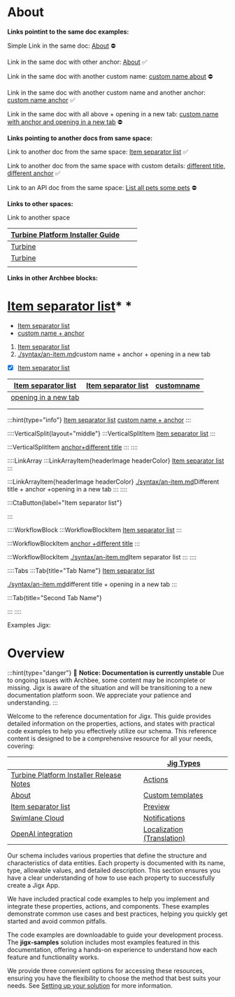 # About

**Links pointint to the same doc examples:**

Simple Link in the same doc: [About]() ⛔

Link in the same doc with other anchor: <a href="./#-" target="_blank">About</a> ✅

Link in the same doc with another custom name: [custom name about]() ⛔

Link in the same doc with another custom name and another anchor: [custom name anchor](./#-) ✅

Link in the same doc with all above + opening in a new tab: <a href="./#-" target="_blank">custom name with anchor and opening in a new tab</a> ⛔

**Links pointing to another docs from same space:**

Link to another doc from the same space: [Item separator list](./syntax/an-item.md)  ✅

Link to another doc from the same space with custom details: [different title, different anchor](./syntax/an-item.md) ✅

Link to an API doc from the same space: [List all pets some pets]()  ⛔

**Links to other spaces:**

Link to another space&#x20;

| [Turbine Platform Installer Guide]()                                      |   |   |
| ------------------------------------------------------------------------- | - | - |
| <a href="https://en.wikipedia.org/wiki/API" target="_blank">Turbine </a>  |   |   |
| [Turbine](https://en.wikipedia.org/wiki/API)                              |   |   |
|                                                                           |   |   |

**Links in other Archbee blocks:**

# [Item separator list](./syntax/an-item.md)\* \*

- [Item separator list](./syntax/an-item.md)&#x20;
- [custom name + anchor](./syntax/an-item.md)&#x20;

1. [Item separator list](./syntax/an-item.md)&#x20;
2. [./syntax/an-item.md](./syntax/an-item.md)custom name + anchor + opening in a new tab&#x20;

- [x] [Item separator list](./syntax/an-item.md)&#x20;

| [Item separator list](./syntax/an-item.md)  | [Item separator list](./syntax/an-item.md) | [customname](./syntax/an-item.md) |
| ------------------------------------------- | ------------------------------------------ | --------------------------------- |
| [opening in a new tab](./syntax/an-item.md) |                                            |                                   |
|                                             |                                            |                                   |
|                                             |                                            |                                   |

:::hint{type="info"}
[Item separator list](./syntax/an-item.md)  [custom name + anchor](./syntax/an-item.md)&#x20;
:::

::::VerticalSplit{layout="middle"}
:::VerticalSplitItem
[Item separator list](./syntax/an-item.md)&#x20;
:::

:::VerticalSplitItem
[anchor+different title](./syntax/an-item.md)&#x20;
:::
::::

::::LinkArray
:::LinkArrayItem{headerImage headerColor}
[Item separator list](./syntax/an-item.md)&#x20;
:::

:::LinkArrayItem{headerImage headerColor}
[./syntax/an-item.md](./syntax/an-item.md)Different title + anchor +opening in a new tab&#x20;
:::
::::

:::CtaButton{label="Item separator list"}

:::

::::WorkflowBlock
:::WorkflowBlockItem
[Item separator list](./syntax/an-item.md)&#x20;
:::

:::WorkflowBlockItem
[anchor +different title](./syntax/an-item.md)&#x20;
:::

:::WorkflowBlockItem
[./syntax/an-item.md](./syntax/an-item.md)Item separator list&#x20;
:::
::::

::::Tabs
:::Tab{title="Tab Name"}
[Item separator list](./syntax/an-item.md)&#x20;

[./syntax/an-item.md](./syntax/an-item.md)different title + opening in a new tab&#x20;
:::

:::Tab{title="Second Tab Name"}

:::
::::

Examples Jigx:

# Overview

:::hint{type="danger"}
🚧 **Notice: Documentation is currently unstable**
&#x20;Due to ongoing issues with Archbee, some content may be incomplete or missing. Jigx is aware of the situation and will be transitioning to a new documentation platform soon. We appreciate your patience and understanding.
:::

Welcome to the reference documentation for Jigx. This guide provides detailed information on the properties, actions, and states with practical code examples to help you effectively utilize our schema. This reference content is designed to be a comprehensive resource for all your needs, covering:

|                                              | [Jig Types]()                  |
| -------------------------------------------- | ------------------------------ |
| [Turbine Platform Installer Release Notes]() | [Actions]()                    |
| [About]()                                    | [Custom templates]()           |
| [Item separator list](./syntax/an-item.md)   | [Preview]()                    |
| [Swimlane Cloud]()                           | [Notifications]()              |
| [OpenAI integration]()                       | [Localization (Translation)]() |

Our schema includes various properties that define the structure and characteristics of data entities. Each property is documented with its name, type, allowable values, and detailed description. This section ensures you have a clear understanding of how to use each property to successfully create a Jigx App.

We have included practical code examples to help you implement and integrate these properties, actions, and components. These examples demonstrate common use cases and best practices, helping you quickly get started and avoid common pitfalls.

The code examples are downloadable to guide your development process. The **jigx-samples** solution includes most examples featured in this documentation, offering a hands-on experience to understand how each feature and functionality works.

We provide three convenient options for accessing these resources, ensuring you have the flexibility to choose the method that best suits your needs. See [Setting up your solution]() for more information.
